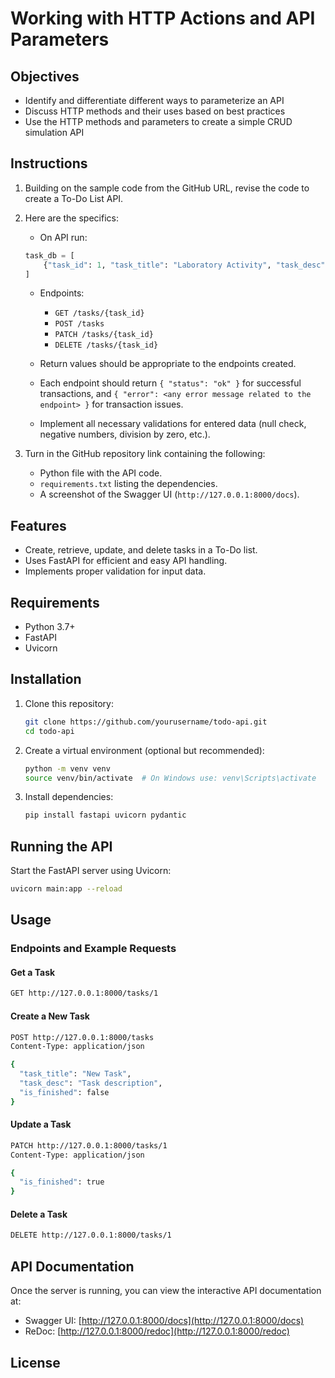 # Working with HTTP Actions and API Parameters

## Objectives
- Identify and differentiate different ways to parameterize an API
- Discuss HTTP methods and their uses based on best practices
- Use the HTTP methods and parameters to create a simple CRUD simulation API

## Instructions
1. Building on the sample code from the GitHub URL, revise the code to create a To-Do List API.
2. Here are the specifics:
   - On API run:
   ```python
   task_db = [
       {"task_id": 1, "task_title": "Laboratory Activity", "task_desc": "Create Lab Act 2", "is_finished": False}
   ]
   ```
   
   - Endpoints:
     - `GET /tasks/{task_id}`
     - `POST /tasks`
     - `PATCH /tasks/{task_id}`
     - `DELETE /tasks/{task_id}`
     
   - Return values should be appropriate to the endpoints created.
   - Each endpoint should return `{ "status": "ok" }` for successful transactions, and `{ "error": <any error message related to the endpoint> }` for transaction issues.
   - Implement all necessary validations for entered data (null check, negative numbers, division by zero, etc.).

3. Turn in the GitHub repository link containing the following:
   - Python file with the API code.
   - `requirements.txt` listing the dependencies.
   - A screenshot of the Swagger UI (`http://127.0.0.1:8000/docs`).

## Features
- Create, retrieve, update, and delete tasks in a To-Do list.
- Uses FastAPI for efficient and easy API handling.
- Implements proper validation for input data.

## Requirements
- Python 3.7+
- FastAPI
- Uvicorn

## Installation

1. Clone this repository:
   ```sh
   git clone https://github.com/yourusername/todo-api.git
   cd todo-api
   ```

2. Create a virtual environment (optional but recommended):
   ```sh
   python -m venv venv
   source venv/bin/activate  # On Windows use: venv\Scripts\activate
   ```

3. Install dependencies:
   ```sh
   pip install fastapi uvicorn pydantic
   ```

## Running the API
Start the FastAPI server using Uvicorn:
```sh
uvicorn main:app --reload
```

## Usage
### Endpoints and Example Requests

#### Get a Task
```sh
GET http://127.0.0.1:8000/tasks/1
```

#### Create a New Task
```sh
POST http://127.0.0.1:8000/tasks
Content-Type: application/json

{
  "task_title": "New Task",
  "task_desc": "Task description",
  "is_finished": false
}
```

#### Update a Task
```sh
PATCH http://127.0.0.1:8000/tasks/1
Content-Type: application/json

{
  "is_finished": true
}
```

#### Delete a Task
```sh
DELETE http://127.0.0.1:8000/tasks/1
```

## API Documentation
Once the server is running, you can view the interactive API documentation at:
- Swagger UI: [http://127.0.0.1:8000/docs](http://127.0.0.1:8000/docs)
- ReDoc: [http://127.0.0.1:8000/redoc](http://127.0.0.1:8000/redoc)

## License

